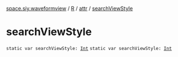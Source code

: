 [space.siy.waveformview](../../index.md) / [R](../index.md) / [attr](index.md) / [searchViewStyle](./search-view-style.md)

# searchViewStyle

`static var searchViewStyle: `[`Int`](https://kotlinlang.org/api/latest/jvm/stdlib/kotlin/-int/index.html)
`static var searchViewStyle: `[`Int`](https://kotlinlang.org/api/latest/jvm/stdlib/kotlin/-int/index.html)
